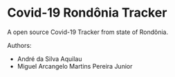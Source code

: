 # Covid-19 Rondônia Tracker
A open source Covid-19 Tracker from state of Rondônia.

Authors:
+ André da Silva Aquilau
+ Miguel Arcangelo Martins Pereira Junior
